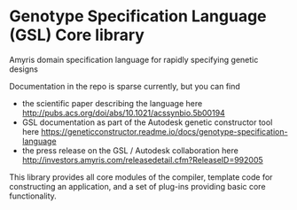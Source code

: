 # Genotype Specification Language (GSL) Core library

Amyris domain specification language for rapidly specifying genetic designs

Documentation in the repo is sparse currently, but you can find

* the scientific paper describing the language here http://pubs.acs.org/doi/abs/10.1021/acssynbio.5b00194
* GSL documentation as part of the Autodesk genetic constructor tool here https://geneticconstructor.readme.io/docs/genotype-specification-language
* the press release on the GSL / Autodesk collaboration here http://investors.amyris.com/releasedetail.cfm?ReleaseID=992005

This library provides all core modules of the compiler, template code for constructing an application, and a set of plug-ins providing basic core functionality.